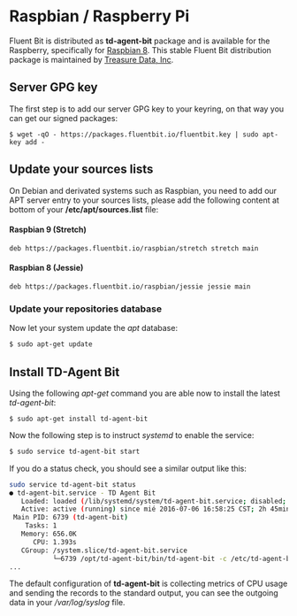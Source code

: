 # Raspbian / Raspberry Pi

Fluent Bit is distributed as **td-agent-bit** package and is available for the Raspberry, specifically for [Raspbian 8](http://raspbian.org). This stable Fluent Bit distribution package is maintained by [Treasure Data, Inc](https://www.treasuredata.com).

## Server GPG key

The first step is to add our server GPG key to your keyring, on that way you can get our signed packages:

```text
$ wget -qO - https://packages.fluentbit.io/fluentbit.key | sudo apt-key add -
```

## Update your sources lists

On Debian and derivated systems such as Raspbian, you need to add our APT server entry to your sources lists, please add the following content at bottom of your **/etc/apt/sources.list** file:

#### Raspbian 9 \(Stretch\)

```text
deb https://packages.fluentbit.io/raspbian/stretch stretch main
```

#### Raspbian 8 \(Jessie\)

```text
deb https://packages.fluentbit.io/raspbian/jessie jessie main
```

### Update your repositories database

Now let your system update the _apt_ database:

```bash
$ sudo apt-get update
```

## Install TD-Agent Bit

Using the following _apt-get_ command you are able now to install the latest _td-agent-bit_:

```text
$ sudo apt-get install td-agent-bit
```

Now the following step is to instruct _systemd_ to enable the service:

```bash
$ sudo service td-agent-bit start
```

If you do a status check, you should see a similar output like this:

```bash
sudo service td-agent-bit status
● td-agent-bit.service - TD Agent Bit
   Loaded: loaded (/lib/systemd/system/td-agent-bit.service; disabled; vendor preset: enabled)
   Active: active (running) since mié 2016-07-06 16:58:25 CST; 2h 45min ago
 Main PID: 6739 (td-agent-bit)
    Tasks: 1
   Memory: 656.0K
      CPU: 1.393s
   CGroup: /system.slice/td-agent-bit.service
           └─6739 /opt/td-agent-bit/bin/td-agent-bit -c /etc/td-agent-bit/td-agent-bit.conf
...
```

The default configuration of **td-agent-bit** is collecting metrics of CPU usage and sending the records to the standard output, you can see the outgoing data in your _/var/log/syslog_ file.

